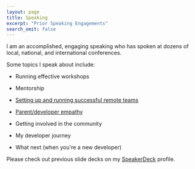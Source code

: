 ```yaml
---
layout: page
title: Speaking
excerpt: "Prior Speaking Engagements"
search_omit: false
---
```


I am an accomplished, engaging speaking who has spoken at dozens of local, national, and international conferences.

Some topics I speak about include:

* Running effective workshops

* Mentorship

* [Setting up and running successful remote teams](http://confreaks.tv/videos/rubyconf2016-even-the-justice-league-works-remotely)

* [Parent/developer empathy](http://confreaks.tv/videos/roa2016-bdd-baby-driven-development)

* Getting involved in the community

* My developer journey

* What next (when you're a new developer)

Please check out previous slide decks on my [SpeakerDeck](https://speakerdeck.com/asheren) profile.

